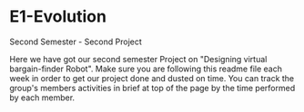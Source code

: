 # E1-Evolution
Second Semester - Second Project

Here we have got our second semester Project on "Designing virtual bargain-finder Robot".
Make sure you are following this readme file each week in order to get our project done and dusted on time.
You can track the group's members activities in brief at top of the page by the time performed by each member.
